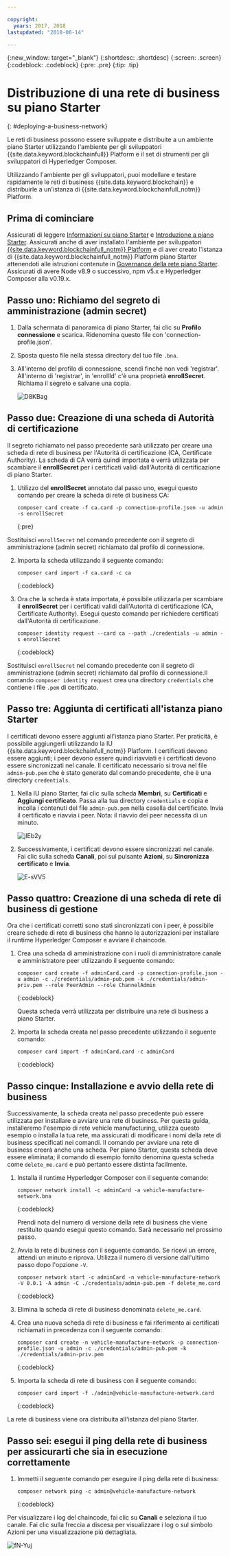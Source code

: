 ```yaml
---

copyright:
  years: 2017, 2018
lastupdated: "2018-06-14"

---
```


{:new_window: target="_blank"}
{:shortdesc: .shortdesc}
{:screen: .screen}
{:codeblock: .codeblock}
{:pre: .pre}
{:tip: .tip}

# Distribuzione di una rete di business su piano Starter
{: #deploying-a-business-network}

Le reti di business possono essere sviluppate e distribuite a un ambiente piano Starter utilizzando l'ambiente per gli sviluppatori {{site.data.keyword.blockchainfull}} Platform e il set di strumenti per gli sviluppatori di Hyperledger Composer.

Utilizzando l'ambiente per gli sviluppatori, puoi modellare e testare rapidamente le reti di business {{site.data.keyword.blockchain}} e distribuirle a un'istanza di {{site.data.keyword.blockchainfull_notm}} Platform.

## Prima di cominciare

Assicurati di leggere [Informazioni su piano Starter](./starter_plan.html) e [Introduzione a piano Starter](./get_start_starter_plan.html). Assicurati anche di aver installato l'ambiente per sviluppatori [{{site.data.keyword.blockchainfull_notm}} Platform](./develop_install.html) e di aver creato l'istanza di {{site.data.keyword.blockchainfull_notm}} Platform piano Starter attenendoti alle istruzioni contenute in [Governance della rete piano Starter](./get_start_starter_plan.html). Assicurati di avere Node v8.9 o successivo, npm v5.x e Hyperledger Composer alla v0.19.x.


## Passo uno: Richiamo del segreto di amministrazione (admin secret)

1. Dalla schermata di panoramica di piano Starter, fai clic su **Profilo connessione** e scarica. Ridenomina questo file con 'connection-profile.json'.

2. Sposta questo file nella stessa directory del tuo file `.bna`.

3. All'interno del profilo di connessione, scendi finché non vedi 'registrar'. All'interno di 'registrar', in 'enrollId' c'è una proprietà **enrollSecret**. Richiama il segreto e salvane una copia.

    ![D8KBag](https://i.makeagif.com/media/4-12-2018/D8KBag.gif)


## Passo due: Creazione di una scheda di Autorità di certificazione

Il segreto richiamato nel passo precedente sarà utilizzato per creare una scheda di rete di business per l'Autorità di certificazione (CA, Certificate Authority). La scheda di CA verrà quindi importata e verrà utilizzata per scambiare il **enrollSecret** per i certificati validi dall'Autorità di certificazione di piano Starter.

1. Utilizzo del **enrollSecret** annotato dal passo uno, esegui questo comando per creare la scheda di rete di business CA:

   ```
   composer card create -f ca.card -p connection-profile.json -u admin -s enrollSecret
   ```
   {:pre}

Sostituisci `enrollSecret` nel comando precedente con il segreto di amministrazione (admin secret) richiamato dal profilo di connessione.

2. Importa la scheda utilizzando il seguente comando:

   ```
   composer card import -f ca.card -c ca
   ```
   {:codeblock}

3. Ora che la scheda è stata importata, è possibile utilizzarla per scambiare il **enrollSecret** per i certificati validi dall'Autorità di certificazione (CA, Certificate Authority). Esegui questo comando per richiedere certificati dall'Autorità di certificazione.

   ```
   composer identity request --card ca --path ./credentials -u admin -s enrollSecret
   ```
   {:codeblock}

Sostituisci `enrollSecret` nel comando precedente con il segreto di amministrazione (admin secret) richiamato dal profilo di connessione.Il comando `composer identity request` crea una directory `credentials` che contiene i file `.pem` di certificato.

## Passo tre: Aggiunta di certificati all'istanza piano Starter

I certificati devono essere aggiunti all'istanza piano Starter. Per praticità, è possibile aggiungerli utilizzando la IU {{site.data.keyword.blockchainfull_notm}} Platform. I certificati devono essere aggiunti; i peer devono essere quindi riavviati e i certificati devono essere sincronizzati nel canale. Il certificato necessario si trova nel file `admin-pub.pem` che è stato generato dal comando precedente, che è una directory `credentials`.

1. Nella IU piano Starter, fai clic sulla scheda **Membri**, su **Certificati** e **Aggiungi certificato**. Passa alla tua directory `credentials` e copia e incolla i contenuti del file `admin-pub.pem` nella casella del certificato. Invia il certificato e riavvia i peer. Nota: il riavvio dei peer necessita di un minuto.

    ![jlEb2y](https://i.makeagif.com/media/4-12-2018/jlEb2y.gif)

2. Successivamente, i certificati devono essere sincronizzati nel canale. Fai clic sulla scheda **Canali**, poi sul pulsante **Azioni**, su **Sincronizza certificato** e **Invia**.

    ![E-sVV5](https://i.makeagif.com/media/4-12-2018/E-sVV5.gif)

## Passo quattro: Creazione di una scheda di rete di business di gestione

Ora che i certificati corretti sono stati sincronizzati con i peer, è possibile creare schede di rete di business che hanno le autorizzazioni per installare il runtime Hyperledger Composer e avviare il chaincode.

1. Crea una scheda di amministrazione con i ruoli di amministratore canale e amministratore peer utilizzando il seguente comando:

   ```
   composer card create -f adminCard.card -p connection-profile.json -u admin -c ./credentials/admin-pub.pem -k ./credentials/admin-priv.pem --role PeerAdmin --role ChannelAdmin
   ```
   {:codeblock}

   Questa scheda verrà utilizzata per distribuire una rete di business a piano Starter.

2. Importa la scheda creata nel passo precedente utilizzando il seguente comando:

   ```
   composer card import -f adminCard.card -c adminCard
   ```
   {:codeblock}

## Passo cinque: Installazione e avvio della rete di business

Successivamente, la scheda creata nel passo precedente può essere utilizzata per installare e avviare una rete di business. Per questa guida, installeremo l'esempio di rete vehicle manufacturing, utilizza questo esempio o installa la tua rete, ma assicurati di modificare i nomi della rete di business specificati nei comandi. Il comando per avviare una rete di business creerà anche una scheda. Per piano Starter, questa scheda deve essere eliminata; il comando di esempio fornito denomina questa scheda come `delete_me.card` e può pertanto essere distinta facilmente.

1. Installa il runtime Hyperledger Composer con il seguente comando:

   ```
   composer network install -c adminCard -a vehicle-manufacture-network.bna
   ```
   {:codeblock}

   Prendi nota del numero di versione della rete di business che viene restituito quando esegui questo comando. Sarà necessario nel prossimo passo.

2. Avvia la rete di business con il seguente comando. Se ricevi un errore, attendi un minuto e riprova. Utilizza il numero di versione dall'ultimo passo dopo l'opzione `-V`.

    ```
    composer network start -c adminCard -n vehicle-manufacture-network -V 0.0.1 -A admin -C ./credentials/admin-pub.pem -f delete_me.card
    ```
    {:codeblock}

3. Elimina la scheda di rete di business denominata `delete_me.card`.

4. Crea una nuova scheda di rete di business e fai riferimento ai certificati richiamati in precedenza con il seguente comando:

   ```
   composer card create -n vehicle-manufacture-network -p connection-profile.json -u admin -c ./credentials/admin-pub.pem -k ./credentials/admin-priv.pem
   ```
   {:codeblock}

5. Importa la scheda di rete di business con il seguente comando:

    ```
    composer card import -f ./admin@vehicle-manufacture-network.card
    ```
    {:codeblock}

La rete di business viene ora distribuita all'istanza del piano Starter.

## Passo sei: esegui il ping della rete di business per assicurarti che sia in esecuzione correttamente

1. Immetti il seguente comando per eseguire il ping della rete di business:

   ```
   composer network ping -c admin@vehicle-manufacture-network
   ```
   {:codeblock}

Per visualizzare i log del chaincode, fai clic su **Canali** e seleziona il tuo canale. Fai clic sulla freccia a discesa per visualizzare i log o sul simbolo Azioni per una visualizzazione più dettagliata.

![fN-Yuj](https://i.makeagif.com/media/4-13-2018/fN-Yuj.gif)
